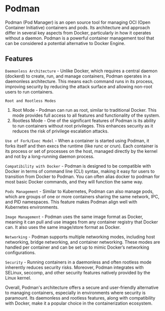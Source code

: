 # Podman

Podman (Pod Manager) is an open source tool for managing OCI (Open Container Initiative) containers and pods. Its architecture and approach differ in several key aspects from Docker, particularly in how it operates without a daemon. Podman is a powerful container management tool that can be considered a potential alternative to Docker Engine.

## Features

`Daemonless Architecture` - Unlike Docker, which requires a central daemon (dockerd) to create, run, and manage containers, Podman operates in a daemonless architecture. This means each command runs in its process, improving security by reducing the attack surface and allowing non-root users to run containers.

`Root and Rootless Modes`

1. Root Mode - Podman can run as root, similar to traditional Docker. This mode provides full access to all features and functionality of the system.
2. Rootless Mode - One of the significant features of Podman is its ability to run containers without root privileges. This enhances security as it reduces the risk of privilege escalation attacks.

`Use of Fork/Exec Model` - When a container is started using Podman, it forks itself and then execs the runtime (like runc or crun). Each container is its process or set of processes on the host, managed directly by the kernel and not by a long-running daemon process.

`Compatibility with Docker` - Podman is designed to be compatible with Docker in terms of command line (CLI) syntax, making it easy for users to transition from Docker to Podman. You can often alias docker to podman for most basic Docker commands, and they will function the same way.

`Pods Management` - Similar to Kubernetes, Podman can also manage pods, which are groups of one or more containers sharing the same network, IPC, and PID namespaces. This feature makes Podman align well with Kubernetes environments.

`Image Management` - Podman uses the same image format as Docker, meaning it can pull and use images from any container registry that Docker can. It also uses the same image/store format as Docker.

`Networking` - Podman supports multiple networking modes, including host networking, bridge networking, and container networking. These modes are handled per container and can be set up to mimic Docker’s networking configurations.

`Security` - Running containers in a daemonless and often rootless mode inherently reduces security risks. Moreover, Podman integrates with SELinux, seccomp, and other security features natively provided by the Linux kernel.

Overall, Podman's architecture offers a secure and user-friendly alternative to managing containers, especially in environments where security is paramount. Its daemonless and rootless features, along with compatibility with Docker, make it a popular choice in the containerization ecosystem.
